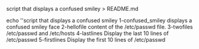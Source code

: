 script that displays a confused smiley  > README.md

echo  ''script that displays a confused smiley 
1-confused_smiley displays a confused smiley face
2-hellofile  content of the /etc/passwd file.
3-twofiles /etc/passwd and /etc/hosts
4-lastlines Display the last 10 lines of /etc/passwd
5-firstlines Display the first 10 lines of /etc/passwd
